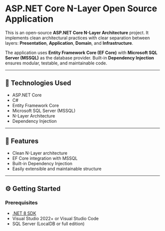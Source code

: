 # ASP.NET Core N-Layer Open Source Application

This is an open-source **ASP.NET Core N-Layer Architecture** project. It implements clean architectural practices with clear separation between layers: **Presentation**, **Application**, **Domain**, and **Infrastructure**.

The application uses **Entity Framework Core (EF Core)** with **Microsoft SQL Server (MSSQL)** as the database provider. Built-in **Dependency Injection** ensures modular, testable, and maintainable code.

---

## 🔧 Technologies Used

- ASP.NET Core
- C#
- Entity Framework Core
- Microsoft SQL Server (MSSQL)
- N-Layer Architecture
- Dependency Injection

---

## 🚀 Features

- Clean N-Layer architecture
- EF Core integration with MSSQL
- Built-in Dependency Injection
- Easily extensible and maintainable structure

---

## ⚙️ Getting Started

### Prerequisites

- [.NET 8 SDK](https://dotnet.microsoft.com/en-us/download/dotnet/8.0)
- Visual Studio 2022+ or Visual Studio Code
- SQL Server (LocalDB or full edition)

